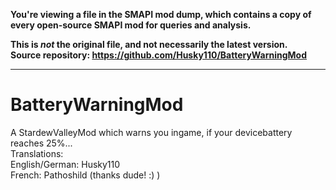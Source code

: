 **You're viewing a file in the SMAPI mod dump, which contains a copy of every open-source SMAPI mod
for queries and analysis.**

**This is _not_ the original file, and not necessarily the latest version.**  
**Source repository: https://github.com/Husky110/BatteryWarningMod**

----

# BatteryWarningMod
A StardewValleyMod which warns you ingame, if your devicebattery reaches 25%...  
Translations:  
English/German: Husky110  
French: Pathoshild (thanks dude! :) )
